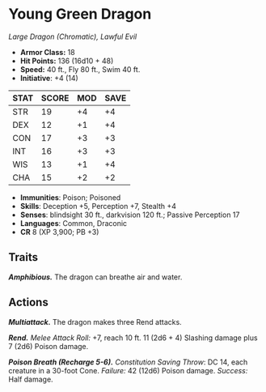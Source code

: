# Young Green Dragon

*Large Dragon (Chromatic), Lawful Evil*

- **Armor Class:** 18
- **Hit Points:** 136 (16d10 + 48)
- **Speed:** 40 ft., Fly 80 ft., Swim 40 ft.
- **Initiative**: +4 (14)

|STAT|SCORE|MOD|SAVE|
| --- | --- | --- | ---- |
| STR | 19 | +4 | +4 |
| DEX | 12 | +1 | +4 |
| CON | 17 | +3 | +3 |
| INT | 16 | +3 | +3 |
| WIS | 13 | +1 | +4 |
| CHA | 15 | +2 | +2 |

- **Immunities**: Poison; Poisoned
- **Skills**: Deception +5, Perception +7, Stealth +4
- **Senses**: blindsight 30 ft., darkvision 120 ft.; Passive Perception 17
- **Languages**: Common, Draconic
- **CR** 8 (XP 3,900; PB +3)

## Traits

***Amphibious.*** The dragon can breathe air and water.


## Actions

***Multiattack.*** The dragon makes three Rend attacks.

***Rend.*** *Melee Attack Roll:* +7, reach 10 ft. 11 (2d6 + 4) Slashing damage plus 7 (2d6) Poison damage.

***Poison Breath (Recharge 5-6).*** *Constitution Saving Throw*: DC 14, each creature in a 30-foot Cone. *Failure:*  42 (12d6) Poison damage. *Success:*  Half damage.

